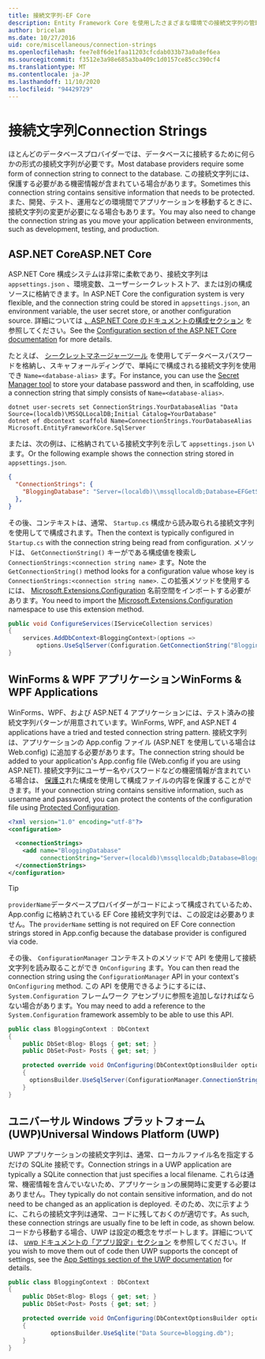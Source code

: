 ```yaml
---
title: 接続文字列-EF Core
description: Entity Framework Core を使用したさまざまな環境での接続文字列の管理
author: bricelam
ms.date: 10/27/2016
uid: core/miscellaneous/connection-strings
ms.openlocfilehash: fee7e8f6de1faa11203cfcdab033b73a0a8ef6ea
ms.sourcegitcommit: f3512e3a98e685a3ba409c1d0157ce85cc390cf4
ms.translationtype: MT
ms.contentlocale: ja-JP
ms.lasthandoff: 11/10/2020
ms.locfileid: "94429729"
---
```

# <a name="connection-strings"></a><span data-ttu-id="cef57-103">接続文字列</span><span class="sxs-lookup"><span data-stu-id="cef57-103">Connection Strings</span></span>

<span data-ttu-id="cef57-104">ほとんどのデータベースプロバイダーでは、データベースに接続するために何らかの形式の接続文字列が必要です。</span><span class="sxs-lookup"><span data-stu-id="cef57-104">Most database providers require some form of connection string to connect to the database.</span></span> <span data-ttu-id="cef57-105">この接続文字列には、保護する必要がある機密情報が含まれている場合があります。</span><span class="sxs-lookup"><span data-stu-id="cef57-105">Sometimes this connection string contains sensitive information that needs to be protected.</span></span> <span data-ttu-id="cef57-106">また、開発、テスト、運用などの環境間でアプリケーションを移動するときに、接続文字列の変更が必要になる場合もあります。</span><span class="sxs-lookup"><span data-stu-id="cef57-106">You may also need to change the connection string as you move your application between environments, such as development, testing, and production.</span></span>

## <a name="aspnet-core"></a><span data-ttu-id="cef57-107">ASP.NET Core</span><span class="sxs-lookup"><span data-stu-id="cef57-107">ASP.NET Core</span></span>

<span data-ttu-id="cef57-108">ASP.NET Core 構成システムは非常に柔軟であり、接続文字列は `appsettings.json` 、環境変数、ユーザーシークレットストア、または別の構成ソースに格納できます。</span><span class="sxs-lookup"><span data-stu-id="cef57-108">In ASP.NET Core the configuration system is very flexible, and the connection string could be stored in `appsettings.json`, an environment variable, the user secret store, or another configuration source.</span></span> <span data-ttu-id="cef57-109">詳細については [、ASP.NET Core のドキュメントの構成セクション](/aspnet/core/fundamentals/configuration) を参照してください。</span><span class="sxs-lookup"><span data-stu-id="cef57-109">See the [Configuration section of the ASP.NET Core documentation](/aspnet/core/fundamentals/configuration) for more details.</span></span>

<span data-ttu-id="cef57-110">たとえば、 [シークレットマネージャーツール](/aspnet/core/security/app-secrets#secret-manager) を使用してデータベースパスワードを格納し、スキャフォールディングで、単純にで構成される接続文字列を使用でき `Name=<database-alias>` ます。</span><span class="sxs-lookup"><span data-stu-id="cef57-110">For instance, you can use the [Secret Manager tool](/aspnet/core/security/app-secrets#secret-manager) to store your database password and then, in scaffolding, use a connection string that simply consists of `Name=<database-alias>`.</span></span>

```dotnetcli
dotnet user-secrets set ConnectionStrings.YourDatabaseAlias "Data Source=(localdb)\MSSQLLocalDB;Initial Catalog=YourDatabase"
dotnet ef dbcontext scaffold Name=ConnectionStrings.YourDatabaseAlias Microsoft.EntityFrameworkCore.SqlServer
```

<span data-ttu-id="cef57-111">または、次の例は、に格納されている接続文字列を示して `appsettings.json` います。</span><span class="sxs-lookup"><span data-stu-id="cef57-111">Or the following example shows the connection string stored in `appsettings.json`.</span></span>

```json
{
  "ConnectionStrings": {
    "BloggingDatabase": "Server=(localdb)\\mssqllocaldb;Database=EFGetStarted.ConsoleApp.NewDb;Trusted_Connection=True;"
  },
}
```

<span data-ttu-id="cef57-112">その後、コンテキストは、通常、 `Startup.cs` 構成から読み取られる接続文字列を使用してで構成されます。</span><span class="sxs-lookup"><span data-stu-id="cef57-112">Then the context is typically configured in `Startup.cs` with the connection string being read from configuration.</span></span> <span data-ttu-id="cef57-113">メソッドは、 `GetConnectionString()` キーがである構成値を検索し `ConnectionStrings:<connection string name>` ます。</span><span class="sxs-lookup"><span data-stu-id="cef57-113">Note the `GetConnectionString()` method looks for a configuration value whose key is `ConnectionStrings:<connection string name>`.</span></span> <span data-ttu-id="cef57-114">この拡張メソッドを使用するには、 [Microsoft.Extensions.Configuration](/dotnet/api/microsoft.extensions.configuration) 名前空間をインポートする必要があります。</span><span class="sxs-lookup"><span data-stu-id="cef57-114">You need to import the [Microsoft.Extensions.Configuration](/dotnet/api/microsoft.extensions.configuration) namespace to use this extension method.</span></span>

```csharp
public void ConfigureServices(IServiceCollection services)
{
    services.AddDbContext<BloggingContext>(options =>
        options.UseSqlServer(Configuration.GetConnectionString("BloggingDatabase")));
}
```

## <a name="winforms--wpf-applications"></a><span data-ttu-id="cef57-115">WinForms & WPF アプリケーション</span><span class="sxs-lookup"><span data-stu-id="cef57-115">WinForms & WPF Applications</span></span>

<span data-ttu-id="cef57-116">WinForms、WPF、および ASP.NET 4 アプリケーションには、テスト済みの接続文字列パターンが用意されています。</span><span class="sxs-lookup"><span data-stu-id="cef57-116">WinForms, WPF, and ASP.NET 4 applications have a tried and tested connection string pattern.</span></span> <span data-ttu-id="cef57-117">接続文字列は、アプリケーションの App.config ファイル (ASP.NET を使用している場合は Web.config) に追加する必要があります。</span><span class="sxs-lookup"><span data-stu-id="cef57-117">The connection string should be added to your application's App.config file (Web.config if you are using ASP.NET).</span></span> <span data-ttu-id="cef57-118">接続文字列にユーザー名やパスワードなどの機密情報が含まれている場合は、 [保護さ](/dotnet/framework/data/adonet/connection-strings-and-configuration-files#encrypting-configuration-file-sections-using-protected-configuration)れた構成を使用して構成ファイルの内容を保護することができます。</span><span class="sxs-lookup"><span data-stu-id="cef57-118">If your connection string contains sensitive information, such as username and password, you can protect the contents of the configuration file using [Protected Configuration](/dotnet/framework/data/adonet/connection-strings-and-configuration-files#encrypting-configuration-file-sections-using-protected-configuration).</span></span>

```xml
<?xml version="1.0" encoding="utf-8"?>
<configuration>

  <connectionStrings>
    <add name="BloggingDatabase"
         connectionString="Server=(localdb)\mssqllocaldb;Database=Blogging;Trusted_Connection=True;" />
  </connectionStrings>
</configuration>
```

> [!TIP]
> <span data-ttu-id="cef57-119">`providerName`データベースプロバイダーがコードによって構成されているため、App.config に格納されている EF Core 接続文字列では、この設定は必要ありません。</span><span class="sxs-lookup"><span data-stu-id="cef57-119">The `providerName` setting is not required on EF Core connection strings stored in App.config because the database provider is configured via code.</span></span>

<span data-ttu-id="cef57-120">その後、 `ConfigurationManager` コンテキストのメソッドで API を使用して接続文字列を読み取ることができ `OnConfiguring` ます。</span><span class="sxs-lookup"><span data-stu-id="cef57-120">You can then read the connection string using the `ConfigurationManager` API in your context's `OnConfiguring` method.</span></span> <span data-ttu-id="cef57-121">この API を使用できるようにするには、`System.Configuration` フレームワーク アセンブリに参照を追加しなければならない場合があります。</span><span class="sxs-lookup"><span data-stu-id="cef57-121">You may need to add a reference to the `System.Configuration` framework assembly to be able to use this API.</span></span>

```csharp
public class BloggingContext : DbContext
{
    public DbSet<Blog> Blogs { get; set; }
    public DbSet<Post> Posts { get; set; }

    protected override void OnConfiguring(DbContextOptionsBuilder optionsBuilder)
    {
      optionsBuilder.UseSqlServer(ConfigurationManager.ConnectionStrings["BloggingDatabase"].ConnectionString);
    }
}
```

## <a name="universal-windows-platform-uwp"></a><span data-ttu-id="cef57-122">ユニバーサル Windows プラットフォーム (UWP)</span><span class="sxs-lookup"><span data-stu-id="cef57-122">Universal Windows Platform (UWP)</span></span>

<span data-ttu-id="cef57-123">UWP アプリケーションの接続文字列は、通常、ローカルファイル名を指定するだけの SQLite 接続です。</span><span class="sxs-lookup"><span data-stu-id="cef57-123">Connection strings in a UWP application are typically a SQLite connection that just specifies a local filename.</span></span> <span data-ttu-id="cef57-124">これらは通常、機密情報を含んでいないため、アプリケーションの展開時に変更する必要はありません。</span><span class="sxs-lookup"><span data-stu-id="cef57-124">They typically do not contain sensitive information, and do not need to be changed as an application is deployed.</span></span> <span data-ttu-id="cef57-125">そのため、次に示すように、これらの接続文字列は通常、コードに残しておくのが適切です。</span><span class="sxs-lookup"><span data-stu-id="cef57-125">As such, these connection strings are usually fine to be left in code, as shown below.</span></span> <span data-ttu-id="cef57-126">コードから移動する場合、UWP は設定の概念をサポートします。詳細については、 [uwp ドキュメントの「アプリ設定」セクション](/windows/uwp/app-settings/store-and-retrieve-app-data) を参照してください。</span><span class="sxs-lookup"><span data-stu-id="cef57-126">If you wish to move them out of code then UWP supports the concept of settings, see the [App Settings section of the UWP documentation](/windows/uwp/app-settings/store-and-retrieve-app-data) for details.</span></span>

```csharp
public class BloggingContext : DbContext
{
    public DbSet<Blog> Blogs { get; set; }
    public DbSet<Post> Posts { get; set; }

    protected override void OnConfiguring(DbContextOptionsBuilder optionsBuilder)
    {
            optionsBuilder.UseSqlite("Data Source=blogging.db");
    }
}
```
